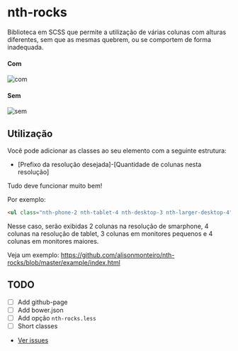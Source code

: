 # nth-rocks

Biblioteca em SCSS que permite a utilização de várias colunas com alturas diferentes, sem que as mesmas quebrem, ou se comportem de forma inadequada.

#### Com
![com](https://raw.githubusercontent.com/alisonmonteiro/nth-rocks/master/example/com.png)
#### Sem
![sem](https://raw.githubusercontent.com/alisonmonteiro/nth-rocks/master/example/sem.png)

## Utilização

Você pode adicionar as classes ao seu elemento com a seguinte estrutura:
- [Prefixo da resolução desejada]-[Quantidade de colunas nesta resolução]

Tudo deve funcionar muito bem!

Por exemplo:
~~~html
<ul class="nth-phone-2 nth-tablet-4 nth-desktop-3 nth-larger-desktop-4"
~~~

Nesse caso, serão exibidas 2 colunas na resolução de smarphone, 4 colunas na resolução de tablet, 3 colunas em monitores pequenos e 4 colunas em monitores maiores.

Veja um exemplo: https://github.com/alisonmonteiro/nth-rocks/blob/master/example/index.html

## TODO
- [ ] Add github-page
- [ ] Add bower.json
- [ ] Add opção `nth-rocks.less`
- [ ] Short classes
- [Ver issues](https://github.com/alisonmonteiro/nth-rocks/issues)
